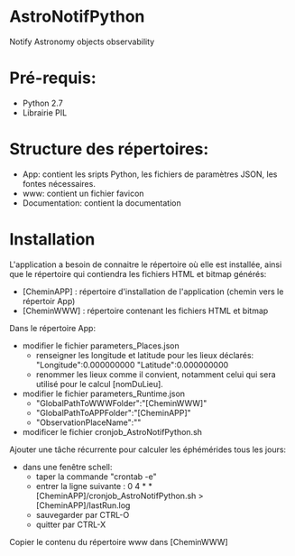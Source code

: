 # AstroNotifPython
Notify Astronomy objects observability

# Pré-requis:
 - Python 2.7
 - Librairie PIL

# Structure des répertoires:
 - App: contient les sripts Python, les fichiers de paramètres JSON, les fontes nécessaires.
 - www: contient un fichier favicon
 - Documentation: contient la documentation

# Installation
L'application a besoin de connaitre le répertoire où elle est installée, ainsi que le répertoire qui contiendra les fichiers HTML et bitmap générés:
 - [CheminAPP] : répertoire d'installation de l'application (chemin vers le répertoir App)
 - [CheminWWW] : répertoire contenant les fichiers HTML et bitmap

Dans le répertoire App:
 - modifier le fichier parameters_Places.json
   - renseigner les longitude et latitude pour les lieux déclarés:
      "Longitude":0.000000000
      "Latitude":0.000000000 
   - renommer les lieux comme il convient, notamment celui qui sera utilisé pour le calcul [nomDuLieu].
 - modifier le fichier parameters_Runtime.json
   - "GlobalPathToWWWFolder":"[CheminWWW]"
   - "GlobalPathToAPPFolder":"[CheminAPP]"
   - "ObservationPlaceName":"<nomDuLieu>"
 - modificer le fichier cronjob_AstroNotifPython.sh

Ajouter une tâche récurrente pour calculer les éphémérides tous les jours:
 - dans une fenêtre schell:
   - taper la commande "crontab -e"
   - entrer la ligne suivante :
        0 4 * * [CheminAPP]/cronjob_AstroNotifPython.sh > [CheminAPP]/lastRun.log
   - sauvegarder par CTRL-O
   - quitter par CTRL-X
  
Copier le contenu du répertoire www dans [CheminWWW]
